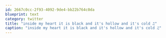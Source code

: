 ```yaml
---
id: 2667c0cc-2f93-4092-9de4-bb22b764c0da
blueprint: text
category: twitter
title: "inside my heart it is black and it's hollow and it's cold ♫"
caption: "inside my heart it is black and it's hollow and it's cold ♫"
---
```

